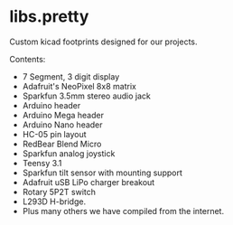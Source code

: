 # libs.pretty
Custom kicad footprints designed for our projects.

Contents:
- 7 Segment, 3 digit display
- Adafruit's NeoPixel 8x8 matrix
- Sparkfun 3.5mm stereo audio jack
- Arduino header
- Arduino Mega header
- Arduino Nano header
- HC-05 pin layout
- RedBear Blend Micro
- Sparkfun analog joystick
- Teensy 3.1
- Sparkfun tilt sensor with mounting support
- Adafruit uSB LiPo charger breakout
- Rotary 5P2T switch
- L293D H-bridge.
- Plus many others we have compiled from the internet.